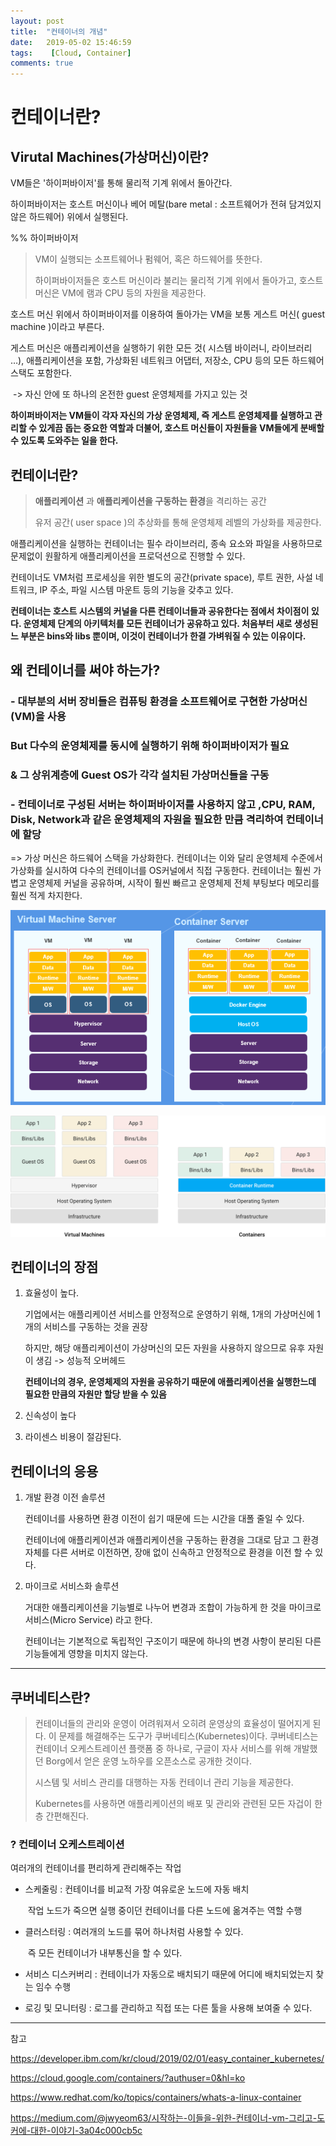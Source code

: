 ```yaml
---
layout: post
title:  "컨테이너의 개념"
date:   2019-05-02 15:46:59
tags:    [Cloud, Container]
comments: true
---
```

# 컨테이너란?

## Virutal Machines(가상머신)이란?

VM들은 '하이퍼바이저'를 통해 물리적 기계 위에서 돌아간다.

하이퍼바이저는 호스트 머신이나 베어 메탈(bare metal : 소프트웨어가 전혀 담겨있지 않은 하드웨어) 위에서 실행된다.

%% 하이퍼바이저

> VM이 실행되는 소프트웨어나 펌웨어, 혹은 하드웨어를 뜻한다. 
>
> 하이퍼바이저들은 호스트 머신이라 불리는 물리적 기계 위에서 돌아가고, 호스트 머신은 VM에 램과 CPU 등의 자원을 제공한다.

호스트 머신 위에서 하이퍼바이저를 이용하여 돌아가는 VM을 보통 게스트 머신( guest machine )이라고 부른다. 

게스트 머신은 애플리케이션을 실행하기 위한 모든 것( 시스템 바이러니, 라이브러리 …), 애플리케이션을 포함, 가상화된 네트워크 어댑터, 저장소, CPU 등의 모든 하드웨어 스택도 포함한다.

​	-> 자신 안에 또 하나의 온전한 guest 운영체제를 가지고 있는 것

**하이퍼바이저는 VM들이 각자 자신의 가상 운영체제, 즉 게스트 운영체제를 실행하고 관리할 수 있게끔 돕는 중요한 역할과 더불어, 호스트 머신들이 자원들을 VM들에게 분배할 수 있도록 도와주는 일을 한다.** 

## 컨테이너란?

> **애플리케이션** 과 **애플리케이션을 구동하는 환경**을 격리하는 공간
>
> 유저 공간( user space )의 추상화를 통해 운영체제 레벨의 가상화를 제공한다.

애플리케이션을 실행하는 컨테이너는 필수 라이브러리, 종속 요소와 파일을 사용하므로 문제없이 원활하게 애플리케이션을 프로덕션으로 진행할 수 있다. 

컨테이너도 VM처럼 프로세싱을 위한 별도의 공간(private space), 루트 권한, 사설 네트워크, IP 주소, 파일 시스템 마운트 등의 기능을 갖추고 있다.

**컨테이너는 호스트 시스템의 커널을 다른 컨테이너들과 공유한다는 점에서 차이점이 있다. 운영체제 단계의 아키텍처를 모든 컨테이너가 공유하고 있다. 처음부터 새로 생성된느 부분은 bins와 libs 뿐이며, 이것이 컨테이너가 한결 가벼워질 수 있는 이유이다.**



## 왜 컨테이너를 써야 하는가?

### - 대부분의 서버 장비들은 컴퓨팅 환경을 소프트웨어로 구현한 가상머신(VM)을 사용 

### But 다수의 운영체제를 동시에 실행하기 위해 하이퍼바이저가 필요

### & 그 상위계층에 Guest OS가 각각 설치된 가상머신들을 구동 



### - 컨테이너로 구성된 서버는 하이퍼바이저를 사용하지 않고 ,CPU, RAM, Disk, Network과 같은 운영체제의 자원을 필요한 만큼 격리하여 컨테이너에 할당



=> 가상 머신은 하드웨어 스택을 가상화한다. 컨테이너는 이와 달리 운영체제 수준에서 가상화를 실시하여 다수의 컨테이너를 OS커널에서 직접 구동한다. 컨테이너는 훨씬 가볍고 운영체제 커널을 공유하며, 시작이 훨씬 빠르고 운영체제 전체 부팅보다 메모리를 훨씬 적게 차지한다.

![vm_and_container](/assets/image/vm_and_container.png)



![va_and_container2](/assets/image/va_and_container2.png)

## 컨테이너의 장점

1. 효율성이 높다.

   기업에서는 애플리케이션 서비스를 안정적으로 운영하기 위해, 1개의 가상머신에 1개의 서비스를 구동하는 것을 권장

   하지만, 해당 애플리케이션이 가상머신의 모든 자원을 사용하지 않으므로 유후 자원이 생김 -> 성능적 오버헤드

   **컨테이너의 경우, 운영체제의 자원을 공유하기 때문에 애플리케이션을 실행한느데 필요한 만큼의 자원만 할당 받을 수 있음**

2. 신속성이 높다

3. 라이센스 비용이 절감된다.



## 컨테이너의 응용

1. 개발 환경 이전 솔루션

   컨테이너를 사용하면 환경 이전이 쉽기 때문에 드는 시간을 대폴 줄일 수 있다.

   컨테이너에 애플리케이션과 애플리케이션을 구동하는 환경을 그대로 담고 그 환경 자체를 다른 서버로 이전하면, 장애 없이 신속하고 안정적으로 환경을 이전 할 수 있다.

2. 마이크로 서비스화 솔루션

   거대한 애플리케이션을 기능별로 나누어 변경과 조합이 가능하게 한 것을 마이크로 서비스(Micro Service) 라고 한다.

   컨테이너는 기본적으로 독립적인 구조이기 때문에 하나의 변경 사항이 분리된 다른 기능들에게 영향을 미치지 않는다.

   

---

## 쿠버네티스란?

> 컨테이너들의 관리와 운영이 어려워져서 오히려 운영상의 효율성이 떨어지게 된다. 이 문제를 해결해주는 도구가 쿠버네티스(Kubernetes)이다. 쿠버네티스는 컨테이너 오케스트레이션 플랫폼 중 하나로, 구글이 자사 서비스를 위해 개발했던 Borg에서 얻은 운영 노하우를 오픈소스로 공개한 것이다.
>
> 시스템 및 서비스 관리를 대행하는 자동 컨테이너 관리 기능을 제공한다.
>
> Kubernetes를 사용하면 애플리케이션의 배포 및 관리와 관련된 모든 자겁이 한층 간편해진다.



### ? 컨테이너 오케스트레이션

여러개의 컨테이너를 편리하게 관리해주는 작업

- 스케줄링 : 컨테이너를 비교적 가장 여유로운 노드에 자동 배치

  ​				작업 노드가 죽으면 실행 중이던 컨테이너를 다른 노드에 옮겨주는 역할 수행

- 클러스터링 : 여러개의 노드를 묶어 하나처럼 사용할 수 있다.

  ​					즉 모든 컨테이너가 내부통신을 할 수 있다.

- 서비스 디스커버리 : 컨테이너가 자동으로 배치되기 때문에 어디에 배치되었는지 찾는 임수 수행

- 로깅 및 모니터링 : 로그를 관리하고 직접 또는 다른 툴을 사용해 보여줄 수 있다.



---

참고

https://developer.ibm.com/kr/cloud/2019/02/01/easy_container_kubernetes/

https://cloud.google.com/containers/?authuser=0&hl=ko

https://www.redhat.com/ko/topics/containers/whats-a-linux-container

https://medium.com/@jwyeom63/시작하는-이들을-위한-컨테이너-vm-그리고-도커에-대한-이야기-3a04c000cb5c
